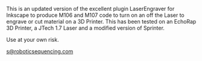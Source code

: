 This is an updated version of the excellent plugin LaserEngraver for Inkscape to produce
M106 and M107 code to turn on an off the Laser to engrave or cut material on a 3D Printer.
This has been tested on an EchoRap 3D Printer, a JTech 1.7 Laser and a modified version of Sprinter.

Use at your own risk.

s@roboticsequencing.com